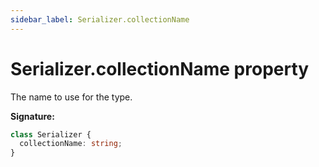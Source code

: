 ```yaml
---
sidebar_label: Serializer.collectionName
---
```


# Serializer.collectionName property

The name to use for the type.

**Signature:**

```typescript
class Serializer {
  collectionName: string;
}
```
